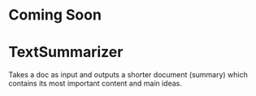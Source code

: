 # Coming Soon

# TextSummarizer

Takes a doc as input and outputs a shorter document (summary) which contains its most important content and main ideas.
